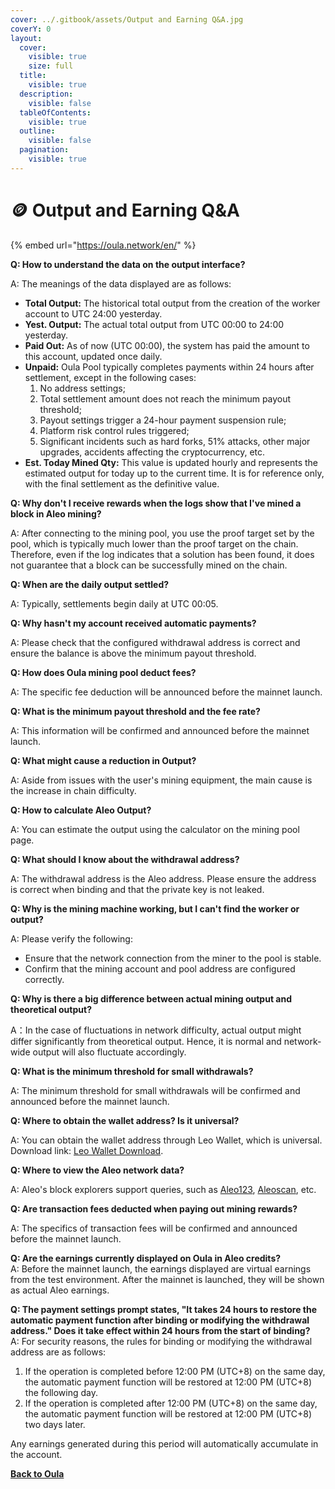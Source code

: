 ```yaml
---
cover: ../.gitbook/assets/Output and Earning Q&A.jpg
coverY: 0
layout:
  cover:
    visible: true
    size: full
  title:
    visible: true
  description:
    visible: false
  tableOfContents:
    visible: true
  outline:
    visible: false
  pagination:
    visible: true
---
```


# 🪙 Output and Earning Q\&A

{% embed url="https://oula.network/en/" %}

**Q: How to understand the data on the output interface?**

A: The meanings of the data displayed are as follows:

* **Total Output:** The historical total output from the creation of the worker account to UTC 24:00 yesterday.
* **Yest. Output:** The actual total output from UTC 00:00 to 24:00 yesterday.
* **Paid Out:** As of now (UTC 00:00), the system has paid the amount to this account, updated once daily.
* **Unpaid:** Oula Pool typically completes payments within 24 hours after settlement, except in the following cases:&#x20;
  1. No address settings;&#x20;
  2. Total settlement amount does not reach the minimum payout threshold;&#x20;
  3. Payout settings trigger a 24-hour payment suspension rule;&#x20;
  4. Platform risk control rules triggered;&#x20;
  5. Significant incidents such as hard forks, 51% attacks, other major upgrades, accidents affecting the cryptocurrency, etc.
* **Est. Today Mined Qty:** This value is updated hourly and represents the estimated output for today up to the current time. It is for reference only, with the final settlement as the definitive value.



**Q: Why don't I receive rewards when the logs show that I've mined a block in Aleo mining?**

A: After connecting to the mining pool, you use the proof target set by the pool, which is typically much lower than the proof target on the chain. Therefore, even if the log indicates that a solution has been found, it does not guarantee that a block can be successfully mined on the chain.



**Q: When are the daily output settled?**

A: Typically, settlements begin daily at UTC 00:05.



**Q: Why hasn't my account received automatic payments?**

A: Please check that the configured withdrawal address is correct and ensure the balance is above the minimum payout threshold.



**Q: How does Oula mining pool deduct fees?**

A: The specific fee deduction will be announced before the mainnet launch.



**Q: What is the minimum payout threshold and the fee rate?**

A: This information will be confirmed and announced before the mainnet launch.



**Q: What might cause a reduction in Output?**

A: Aside from issues with the user's mining equipment, the main cause is the increase in chain difficulty.



**Q: How to calculate Aleo Output?**

A: You can estimate the output using the calculator on the mining pool page.



**Q: What should I know about the withdrawal address?**

A: The withdrawal address is the Aleo address. Please ensure the address is correct when binding and that the private key is not leaked.



**Q: Why is the mining machine working, but I can't find the worker or output?**

A: Please verify the following:

* Ensure that the network connection from the miner to the pool is stable.
* Confirm that the mining account and pool address are configured correctly.



**Q: Why is there a big difference between actual mining output and theoretical output?**

A：In the case of fluctuations in network difficulty, actual output might differ significantly from theoretical output. Hence, it is normal and network-wide output will also fluctuate accordingly.



**Q: What is the minimum threshold for small withdrawals?**

A: The minimum threshold for small withdrawals will be confirmed and announced before the mainnet launch.



**Q: Where to obtain the wallet address? Is it universal?**

A: You can obtain the wallet address through Leo Wallet, which is universal. Download link: [Leo Wallet Download](https://www.leo.app/download).



**Q: Where to view the Aleo network data?**

A: Aleo's block explorers support queries, such as [Aleo123](https://aleo123.io/), [Aleoscan](https://testnet.aleoscan.io/), etc.



**Q: Are transaction fees deducted when paying out mining rewards?**

A: The specifics of transaction fees will be confirmed and announced before the mainnet launch.



**Q: Are the earnings currently displayed on Oula in Aleo credits?**\
A: Before the mainnet launch, the earnings displayed are virtual earnings from the test environment. After the mainnet is launched, they will be shown as actual Aleo earnings.



**Q: The payment settings prompt states, "It takes 24 hours to restore the automatic payment function after binding or modifying the withdrawal address." Does it take effect within 24 hours from the start of binding?**\
A: For security reasons, the rules for binding or modifying the withdrawal address are as follows:

1. If the operation is completed before 12:00 PM (UTC+8) on the same day, the automatic payment function will be restored at 12:00 PM (UTC+8) the following day.
2. If the operation is completed after 12:00 PM (UTC+8) on the same day, the automatic payment function will be restored at 12:00 PM (UTC+8) two days later.

Any earnings generated during this period will automatically accumulate in the account.





[**Back to Oula**](https://oula.network/en/login)
